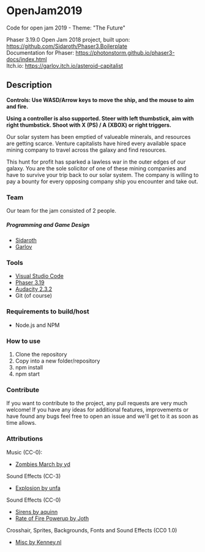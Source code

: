 # OpenJam2019
Code for open jam 2019 - Theme: "The Future"

Phaser 3.19.0 Open Jam 2018 project, built upon: https://github.com/Sidaroth/Phaser3.Boilerplate </br>
Documentation for Phaser: https://photonstorm.github.io/phaser3-docs/index.html </br>
Itch.io: https://garlov.itch.io/asteroid-capitalist

## Description

<b>Controls: Use WASD/Arrow keys to move the ship, and the mouse to aim and fire.
 
 Using a controller is also supported. Steer with left thumbstick, aim with right thumbstick. Shoot with X (PS) / A (XBOX) or right triggers.
</b>

Our solar system has been emptied of valueable minerals, and resources are getting scarce. Venture capitalists have hired every available space mining company to travel across the galaxy and find resources.

This hunt for profit has sparked a lawless war in the outer edges of our galaxy. You are the sole solicitor of one of these mining companies and have to survive your trip back to our solar system. The company is willing to pay a bounty for every opposing company ship you encounter and take out.

### Team
Our team for the jam consisted of 2 people.

##### Programming and Game Design
 - [Sidaroth](https://github.com/sidaroth)
 - [Garlov](https://github.com/garlov)

 ### Tools
-   [Visual Studio Code](https://github.com/Microsoft/vscode)
-   [Phaser 3.19](https://github.com/photonstorm/phaser)
-   [Audacity 2.3.2](https://www.audacityteam.org/)
- Git (of course)

### Requirements to build/host
-   Node.js and NPM

### How to use
1. Clone the repository
2. Copy into a new folder/repository
3. npm install
4. npm start

### Contribute
If you want to contribute to the project, any pull requests are very much welcome! If you have any ideas for additional features, improvements or have found any bugs feel free to open an issue and we'll get to it as soon as time allows.

### Attributions
Music (CC-0):
- [Zombies March by yd](https://opengameart.org/content/zombies-march)

Sound Effects (CC-3)
- [Explosion by unfa](https://freesound.org/people/unfa/sounds/352143/)

Sound Effects (CC-0)
- [Sirens by aquinn](https://opengameart.org/content/sirens-and-alarm-noise)
- [Rate of Fire Powerup by Joth](https://opengameart.org/content/7-space-sounds)

Crosshair, Sprites, Backgrounds, Fonts and Sound Effects (CC0 1.0)
- [Misc by Kenney.nl](https://kenney.nl)
